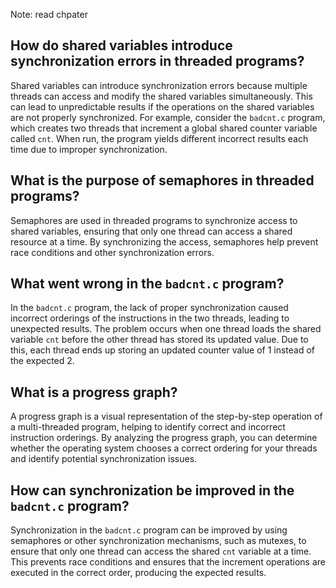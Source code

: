 Note: read chpater
## How do shared variables introduce synchronization errors in threaded programs?

Shared variables can introduce synchronization errors because multiple threads can access and modify the shared variables simultaneously. This can lead to unpredictable results if the operations on the shared variables are not properly synchronized. For example, consider the `badcnt.c` program, which creates two threads that increment a global shared counter variable called `cnt`. When run, the program yields different incorrect results each time due to improper synchronization.

## What is the purpose of semaphores in threaded programs?

Semaphores are used in threaded programs to synchronize access to shared variables, ensuring that only one thread can access a shared resource at a time. By synchronizing the access, semaphores help prevent race conditions and other synchronization errors.

## What went wrong in the `badcnt.c` program?

In the `badcnt.c` program, the lack of proper synchronization caused incorrect orderings of the instructions in the two threads, leading to unexpected results. The problem occurs when one thread loads the shared variable `cnt` before the other thread has stored its updated value. Due to this, each thread ends up storing an updated counter value of 1 instead of the expected 2.

## What is a progress graph?

A progress graph is a visual representation of the step-by-step operation of a multi-threaded program, helping to identify correct and incorrect instruction orderings. By analyzing the progress graph, you can determine whether the operating system chooses a correct ordering for your threads and identify potential synchronization issues.

## How can synchronization be improved in the `badcnt.c` program?

Synchronization in the `badcnt.c` program can be improved by using semaphores or other synchronization mechanisms, such as mutexes, to ensure that only one thread can access the shared `cnt` variable at a time. This prevents race conditions and ensures that the increment operations are executed in the correct order, producing the expected results.